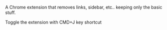 A Chrome extension that removes links, sidebar, etc.. keeping only the basic stuff.
   
Toggle the extension with CMD+J key shortcut